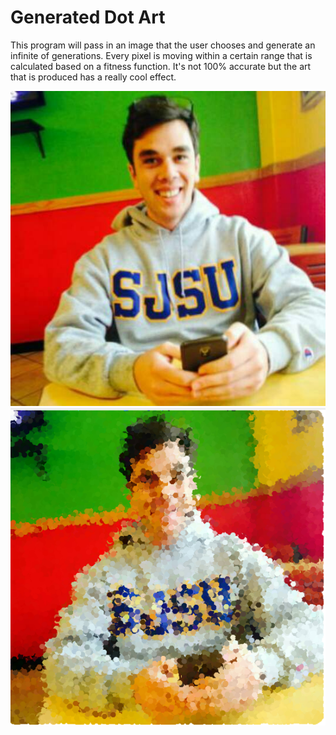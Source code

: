 # Generated Dot Art

This program will pass in an image that the user chooses and generate an infinite of generations. Every pixel is moving within a certain range that is calculated based on a fitness function. It's not 100% accurate but the art that is produced has a really cool effect. 

![Screenshot](patrick.jpg)
![Screenshot1](patrick1.png)


